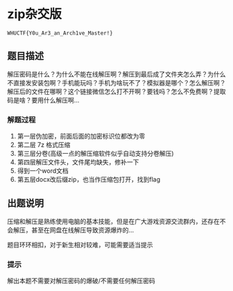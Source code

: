 # zip杂交版
`WHUCTF{Y0u_Ar3_an_Arch1ve_Master!}`
## 题目描述
解压密码是什么？为什么不能在线解压啊？解压到最后成了文件夹怎么弄？为什么不直接发安装包啊？手机能玩吗？手机为啥玩不了？模拟器是哪个？怎么解压啊？解压后的文件在哪啊？这个链接微信怎么打不开啊？要钱吗？怎么不免费啊？提取码是啥？要用什么解压啊...

### 解题过程
1. 第一层伪加密，前面后面的加密标识位都改为零
2. 第二层 7z 格式压缩
3. 第三层分卷(高级一点的解压缩软件似乎自动支持分卷解压)
4. 第四层解压文件头，文件尾均缺失，修补一下
5. 得到一个word文档
6. 第五层docx改后缀zip，也当作压缩包打开，找到flag

## 出题说明
压缩和解压是熟练使用电脑的基本技能，但是在广大游戏资源交流群内，还存在不会解压，甚至在网盘在线解压导致资源爆炸的...

题目环环相扣，对于新生相对较难，可能需要适当提示

### 提示
解出本题不需要对解压密码的爆破/不需要任何解压密码
